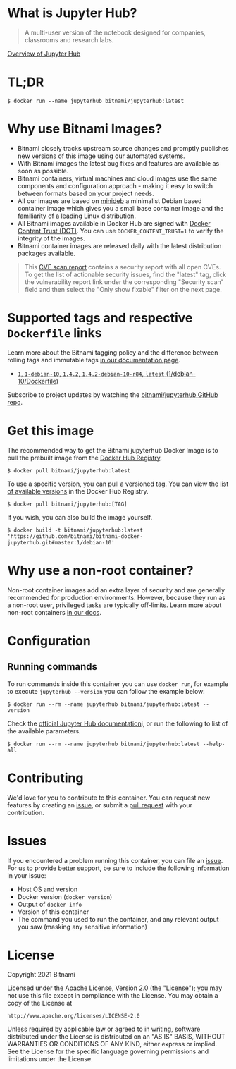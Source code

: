 # What is Jupyter Hub?

> A multi-user version of the notebook designed for companies, classrooms and research labs.

[Overview of Jupyter Hub](https://github.com/jupyterhub/jupyterhub/)

# TL;DR

```console
$ docker run --name jupyterhub bitnami/jupyterhub:latest
```

# Why use Bitnami Images?

* Bitnami closely tracks upstream source changes and promptly publishes new versions of this image using our automated systems.
* With Bitnami images the latest bug fixes and features are available as soon as possible.
* Bitnami containers, virtual machines and cloud images use the same components and configuration approach - making it easy to switch between formats based on your project needs.
* All our images are based on [minideb](https://github.com/bitnami/minideb) a minimalist Debian based container image which gives you a small base container image and the familiarity of a leading Linux distribution.
* All Bitnami images available in Docker Hub are signed with [Docker Content Trust (DCT)](https://docs.docker.com/engine/security/trust/content_trust/). You can use `DOCKER_CONTENT_TRUST=1` to verify the integrity of the images.
* Bitnami container images are released daily with the latest distribution packages available.


> This [CVE scan report](https://quay.io/repository/bitnami/jupyterhub?tab=tags) contains a security report with all open CVEs. To get the list of actionable security issues, find the "latest" tag, click the vulnerability report link under the corresponding "Security scan" field and then select the "Only show fixable" filter on the next page.

# Supported tags and respective `Dockerfile` links

Learn more about the Bitnami tagging policy and the difference between rolling tags and immutable tags [in our documentation page](https://docs.bitnami.com/tutorials/understand-rolling-tags-containers/).


* [`1`, `1-debian-10`, `1.4.2`, `1.4.2-debian-10-r84`, `latest` (1/debian-10/Dockerfile)](https://github.com/bitnami/bitnami-docker-jupyterhub/blob/1.4.2-debian-10-r84/1/debian-10/Dockerfile)

Subscribe to project updates by watching the [bitnami/jupyterhub GitHub repo](https://github.com/bitnami/bitnami-docker-jupyterhub).

# Get this image

The recommended way to get the Bitnami jupyterhub Docker Image is to pull the prebuilt image from the [Docker Hub Registry](https://hub.docker.com/r/bitnami/jupyterhub).

```console
$ docker pull bitnami/jupyterhub:latest
```

To use a specific version, you can pull a versioned tag. You can view the [list of available versions](https://hub.docker.com/r/bitnami/jupyterhub/tags/) in the Docker Hub Registry.

```console
$ docker pull bitnami/jupyterhub:[TAG]
```

If you wish, you can also build the image yourself.

```console
$ docker build -t bitnami/jupyterhub:latest 'https://github.com/bitnami/bitnami-docker-jupyterhub.git#master:1/debian-10'
```

# Why use a non-root container?

Non-root container images add an extra layer of security and are generally recommended for production environments. However, because they run as a non-root user, privileged tasks are typically off-limits. Learn more about non-root containers [in our docs](https://docs.bitnami.com/tutorials/work-with-non-root-containers/).

# Configuration

## Running commands

To run commands inside this container you can use `docker run`, for example to execute `jupyterhub --version` you can follow the example below:

```console
$ docker run --rm --name jupyterhub bitnami/jupyterhub:latest --version
```

Check the [official Jupyter Hub documentation](https://jupyterhub.readthedocs.io/en/stable/reference/config-reference.html)i, or run the following to list of the available parameters.

```console
$ docker run --rm --name jupyterhub bitnami/jupyterhub:latest --help-all
```




# Contributing

We'd love for you to contribute to this container. You can request new features by creating an [issue](https://github.com/bitnami/bitnami-docker-jupyterhub/issues), or submit a [pull request](https://github.com/bitnami/bitnami-docker-jupyterhub/pulls) with your contribution.

# Issues

If you encountered a problem running this container, you can file an [issue](https://github.com/bitnami/bitnami-docker-jupyterhub/issues/new). For us to provide better support, be sure to include the following information in your issue:

- Host OS and version
- Docker version (`docker version`)
- Output of `docker info`
- Version of this container
- The command you used to run the container, and any relevant output you saw (masking any sensitive information)

# License

Copyright 2021 Bitnami

Licensed under the Apache License, Version 2.0 (the "License");
you may not use this file except in compliance with the License.
You may obtain a copy of the License at

    http://www.apache.org/licenses/LICENSE-2.0

Unless required by applicable law or agreed to in writing, software
distributed under the License is distributed on an "AS IS" BASIS,
WITHOUT WARRANTIES OR CONDITIONS OF ANY KIND, either express or implied.
See the License for the specific language governing permissions and
limitations under the License.

